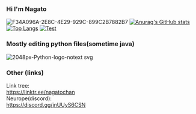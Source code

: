 ### Hi I'm Nagato
![F34A096A-2E8C-4E29-929C-899C2B7882B7](https://user-images.githubusercontent.com/94958239/164647576-b8b61ae7-7dfc-46fe-a0b6-6cf5011932ce.jpg)
[![Anurag's GitHub stats](https://github-readme-stats.vercel.app/api?username=Nagatochyan&layout=compact&theme=onedark)](https://github.com/anuraghazra/github-readme-stats)
[![Top Langs](https://github-readme-stats.vercel.app/api/top-langs/?username=Nagatochyan)](https://github.com/anuraghazra/github-readme-stats)
[![Test](https://github-readme-stats.vercel.app/api/top-langs/?username=akishoudayo&layout=compact)](https://github.com/Nagatochyan)


### Mostly editing python files(sometime java)
![2048px-Python-logo-notext svg](https://user-images.githubusercontent.com/94958239/164648695-1ad55ed6-a89c-4e38-bb2c-50ea1ee2ceda.png)

### Other (links)
Link tree:<br>
https://linktr.ee/nagatochan<br>
Neurope(discord):<br>
https://discord.gg/jnUUyS6CSN<br>
